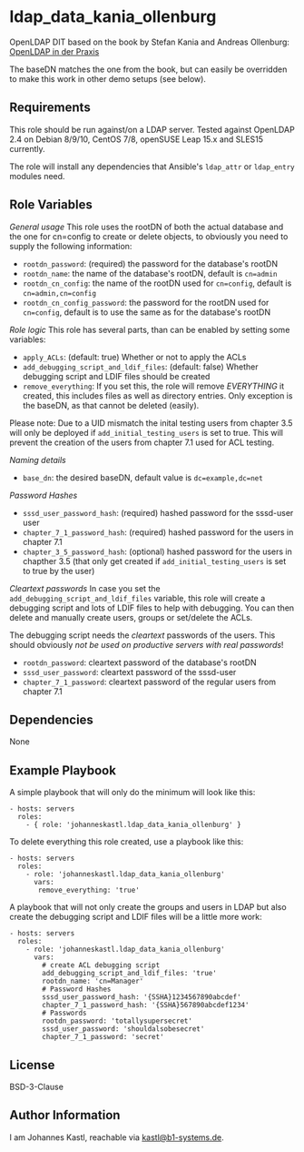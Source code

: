 ldap_data_kania_ollenburg
=========

OpenLDAP DIT based on the book by Stefan Kania and Andreas Ollenburg:
[OpenLDAP in der Praxis](https://www.hanser-kundencenter.de/fachbuch/artikel/9783446463875)

The baseDN matches the one from the book, but can easily be overridden to make this work in other demo setups (see below).

Requirements
------------

This role should be run against/on a LDAP server. Tested against OpenLDAP 2.4 on Debian 8/9/10, CentOS 7/8, openSUSE Leap 15.x and SLES15 currently.

The role will install any dependencies that Ansible's `ldap_attr` or `ldap_entry` modules need.

Role Variables
--------------

*General usage*
This role uses the rootDN of both the actual database and the one for cn=config to create or delete objects, to obviously you need to supply the following information:

- `rootdn_password`: (required) the password for the database's rootDN
- `rootdn_name`: the name of the database's rootDN, default is `cn=admin`
- `rootdn_cn_config`: the name of the rootDN used for `cn=config`, default is `cn=admin,cn=config`
- `rootdn_cn_config_password`: the password for the rootDN used for `cn=config`, default is to use the same as for the database's rootDN

*Role logic*
This role has several parts, than can be enabled by setting some variables:
- `apply_ACLs`: (default: true) Whether or not to apply the ACLs
- `add_debugging_script_and_ldif_files`: (default: false) Whether debugging script and LDIF files should be created
- `remove_everything`: If you set this, the role will remove *EVERYTHING* it created, this includes files as well as directory entries. Only exception is the baseDN, as that cannot be deleted (easily).

Please note:
Due to a UID mismatch the inital testing users from chapter 3.5 will only be deployed if `add_initial_testing_users` is set to true. This will prevent the creation of the users from chapter 7.1 used for ACL testing.

*Naming details*

- `base_dn`: the desired baseDN, default value is `dc=example,dc=net`

*Password Hashes*
- `sssd_user_password_hash`: (required) hashed password for the sssd-user user
- `chapter_7_1_password_hash`: (required) hashed password for the users in chapter 7.1
- `chapter_3_5_password_hash`: (optional) hashed password for the users in chapther 3.5 (that only get created if `add_initial_testing_users` is set to true by the user)

*Cleartext passwords*
In case you set the `add_debugging_script_and_ldif_files` variable, this role will create a debugging script and lots of LDIF files to help with debugging. You can then delete and manually create users, groups or set/delete the ACLs.

The debugging script needs the *cleartext* passwords of the users. This should obviously *not be used on productive servers with real passwords*!

- `rootdn_password`: cleartext password of the database's rootDN
- `sssd_user_password`: cleartext password of the sssd-user
- `chapter_7_1_password`: cleartext password of the regular users from chapter 7.1

Dependencies
------------

None

Example Playbook
----------------

A simple playbook that will only do the minimum will look like this:
```
- hosts: servers
  roles:
    - { role: 'johanneskastl.ldap_data_kania_ollenburg' }
```

To delete everything this role created, use a playbook like this:
```
- hosts: servers
  roles:
    - role: 'johanneskastl.ldap_data_kania_ollenburg'
      vars:
       remove_everything: 'true'
```

A playbook that will not only create the groups and users in LDAP but also create the debugging script and LDIF files will be a little more work:
```
- hosts: servers
  roles:
    - role: 'johanneskastl.ldap_data_kania_ollenburg'
      vars:
        # create ACL debugging script
        add_debugging_script_and_ldif_files: 'true'
        rootdn_name: 'cn=Manager'
        # Password Hashes
        sssd_user_password_hash: '{SSHA}1234567890abcdef'
        chapter_7_1_password_hash: '{SSHA}567890abcdef1234'
        # Passwords
        rootdn_password: 'totallysupersecret'
        sssd_user_password: 'shouldalsobesecret'
        chapter_7_1_password: 'secret'
```

License
-------

BSD-3-Clause

Author Information
------------------

I am Johannes Kastl, reachable via kastl@b1-systems.de.
